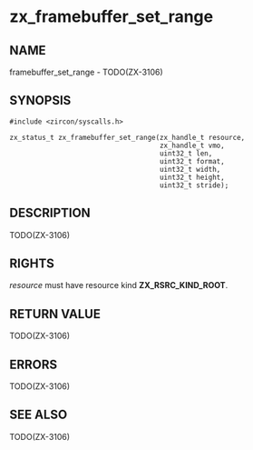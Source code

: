 # zx_framebuffer_set_range

## NAME

<!-- Updated by update-docs-from-abigen, do not edit. -->

framebuffer_set_range - TODO(ZX-3106)

## SYNOPSIS

<!-- Updated by update-docs-from-abigen, do not edit. -->

```
#include <zircon/syscalls.h>

zx_status_t zx_framebuffer_set_range(zx_handle_t resource,
                                     zx_handle_t vmo,
                                     uint32_t len,
                                     uint32_t format,
                                     uint32_t width,
                                     uint32_t height,
                                     uint32_t stride);
```

## DESCRIPTION

TODO(ZX-3106)

## RIGHTS

<!-- Updated by update-docs-from-abigen, do not edit. -->

*resource* must have resource kind **ZX_RSRC_KIND_ROOT**.

## RETURN VALUE

TODO(ZX-3106)

## ERRORS

TODO(ZX-3106)

## SEE ALSO

TODO(ZX-3106)
